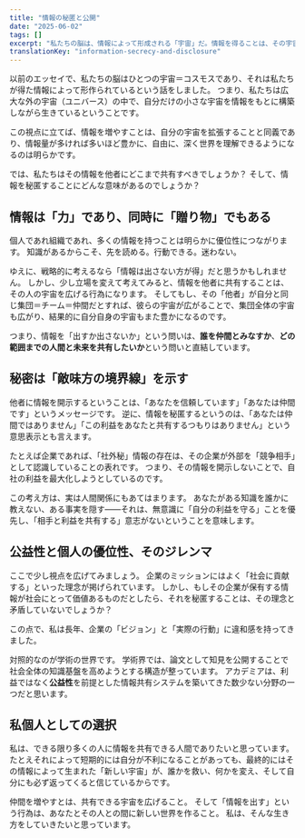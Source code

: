 ```yaml
---
title: "情報の秘匿と公開"
date: "2025-06-02"
tags: []
excerpt: "私たちの脳は、情報によって形成される「宇宙」だ。情報を得ることは、その宇宙を拡張する行為であり、他者との共有は宇宙の融合を意味する。では、私たちはその情報をどこまで共有すべきか？　仲間と敵の境界線は、どこに引かれるべきか？"
translationKey: "information-secrecy-and-disclosure"
---
```


以前のエッセイで、私たちの脳はひとつの宇宙＝コスモスであり、それは私たちが得た情報によって形作られているという話をしました。
つまり、私たちは広大な外の宇宙（ユニバース）の中で、自分だけの小さな宇宙を情報をもとに構築しながら生きているということです。

この視点に立てば、情報を増やすことは、自分の宇宙を拡張することと同義であり、情報量が多ければ多いほど豊かに、自由に、深く世界を理解できるようになるのは明らかです。

では、私たちはその情報を他者にどこまで共有すべきでしょうか？
そして、情報を秘匿することにどんな意味があるのでしょうか？

## 情報は「力」であり、同時に「贈り物」でもある

個人であれ組織であれ、多くの情報を持つことは明らかに優位性につながります。
知識があるからこそ、先を読める。行動できる。迷わない。

ゆえに、戦略的に考えるなら「情報は出さない方が得」だと思うかもしれません。
しかし、少し立場を変えて考えてみると、情報を他者に共有することは、その人の宇宙を広げる行為になります。
そしてもし、その「他者」が自分と同じ集団＝チーム＝仲間だとすれば、彼らの宇宙が広がることで、集団全体の宇宙も広がり、結果的に自分自身の宇宙もまた豊かになるのです。

つまり、情報を「出すか出さないか」という問いは、**誰を仲間とみなすか**、**どの範囲までの人間と未来を共有したいか**という問いと直結しています。

## 秘密は「敵味方の境界線」を示す

他者に情報を開示するということは、「あなたを信頼しています」「あなたは仲間です」というメッセージです。
逆に、情報を秘匿するというのは、「あなたは仲間ではありません」「この利益をあなたと共有するつもりはありません」という意思表示とも言えます。

たとえば企業であれば、「社外秘」情報の存在は、その企業が外部を「競争相手」として認識していることの表れです。
つまり、その情報を開示しないことで、自社の利益を最大化しようとしているのです。

この考え方は、実は人間関係にもあてはまります。
あなたがある知識を誰かに教えない、ある事実を隠す――それは、無意識に「自分の利益を守る」ことを優先し、「相手と利益を共有する」意志がないということを意味します。

## 公益性と個人の優位性、そのジレンマ

ここで少し視点を広げてみましょう。
企業のミッションにはよく「社会に貢献する」といった理念が掲げられています。
しかし、もしその企業が保有する情報が社会にとって価値あるものだとしたら、それを秘匿することは、その理念と矛盾していないでしょうか？

この点で、私は長年、企業の「ビジョン」と「実際の行動」に違和感を持ってきました。

対照的なのが学術の世界です。
学術界では、論文として知見を公開することで社会全体の知識基盤を高めようとする構造が整っています。
アカデミアは、利益ではなく**公益性**を前提とした情報共有システムを築いてきた数少ない分野の一つだと思います。

## 私個人としての選択

私は、できる限り多くの人に情報を共有できる人間でありたいと思っています。
たとえそれによって短期的には自分が不利になることがあっても、最終的にはその情報によって生まれた「新しい宇宙」が、誰かを救い、何かを変え、そして自分にも必ず返ってくると信じているからです。

仲間を増やすとは、共有できる宇宙を広げること。
そして「情報を出す」という行為は、あなたとその人との間に新しい世界を作ること。
私は、そんな生き方をしていきたいと思っています。